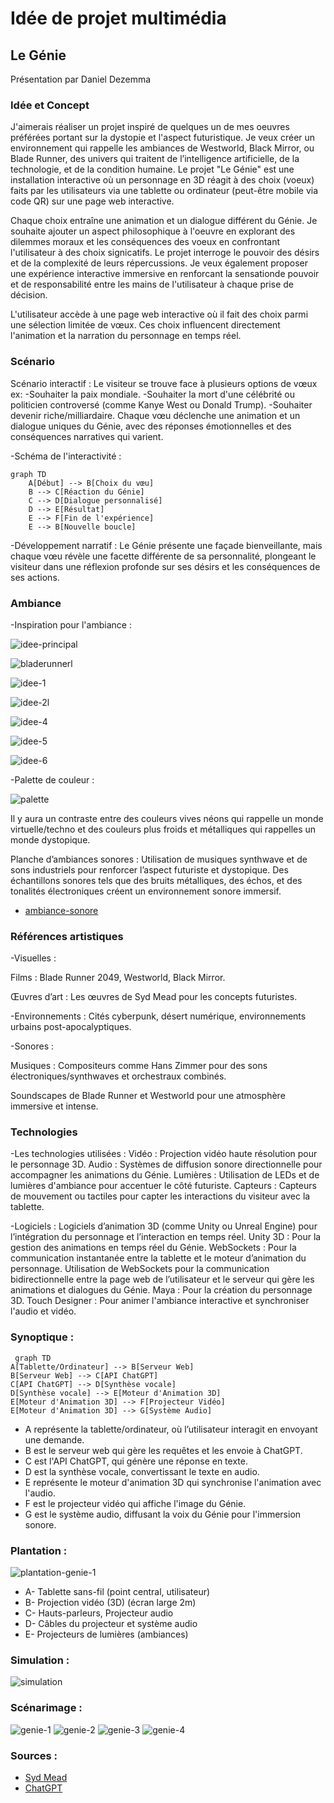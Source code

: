# Idée de projet multimédia
## Le Génie
Présentation par Daniel Dezemma



### Idée et Concept
 J'aimerais réaliser un projet inspiré de quelques un de mes oeuvres préférées portant sur la dystopie et l'aspect futuristique. Je veux créer un environnement qui rappelle les ambiances de Westworld, Black Mirror, ou Blade Runner, des univers qui traitent de l’intelligence artificielle, de la technologie, et de la condition humaine. Le projet "Le Génie" est une installation interactive où un personnage en 3D réagit à des choix (voeux) faits par les utilisateurs via une tablette ou ordinateur (peut-être mobile via code QR) sur une page web interactive. 
 
 Chaque choix entraîne une animation et un dialogue différent du Génie. Je souhaite ajouter un aspect philosophique à l'oeuvre en explorant des dilemmes moraux et les conséquences des voeux en confrontant l'utilisateur à des choix signicatifs. Le projet interroge le pouvoir des désirs et de la complexité de leurs répercussions. Je veux également proposer une expérience interactive immersive en renforcant la sensationde pouvoir et de responsabilité entre les mains de l'utilisateur à chaque prise de décision.

L'utilisateur accède à une page web interactive où il fait des choix parmi une sélection limitée de vœux. Ces choix influencent directement l'animation et la narration du personnage en temps réel.

### Scénario
Scénario interactif :
Le visiteur se trouve face à plusieurs options de vœux ex:
-Souhaiter la paix mondiale. 
-Souhaiter la mort d'une célébrité ou politicien controversé (comme Kanye West ou Donald Trump).
-Souhaiter devenir riche/milliardaire.
Chaque vœu déclenche une animation et un dialogue uniques du Génie, avec des réponses émotionnelles et des conséquences narratives qui varient.

-Schéma de l'interactivité :

```mermaid
graph TD
    A[Début] --> B[Choix du vœu]
    B --> C[Réaction du Génie]
    C --> D[Dialogue personnalisé]
    D --> E[Résultat]
    E --> F[Fin de l'expérience]
    E --> B[Nouvelle boucle]

```

-Développement narratif :
Le Génie présente une façade bienveillante, mais chaque vœu révèle une facette différente de sa personnalité, plongeant le visiteur dans une réflexion profonde sur ses désirs et les conséquences de ses actions.


### Ambiance
-Inspiration pour l'ambiance :

![idee-principal](medias/idee-principal.jpg)

![bladerunnerl](medias/bladerunner.jpg)

![idee-1](medias/idee-1.jpg)

![idee-2l](medias/idee-2.avif)

![idee-4](medias/idee-4.jpg)

![idee-5](medias/idee-5.png)

![idee-6](medias/idee-6.jpg)

-Palette de couleur :

![palette](medias/palette.png)

Il y aura un contraste entre des couleurs vives néons qui rappelle un monde virtuelle/techno et des couleurs plus froids et métalliques qui rappelles un monde dystopique.


Planche d’ambiances sonores :
Utilisation de musiques synthwave et de sons industriels pour renforcer l’aspect futuriste et dystopique.
Des échantillons sonores tels que des bruits métalliques, des échos, et des tonalités électroniques créent un environnement sonore immersif.
- [ambiance-sonore](https://www.youtube.com/watch?v=tGIcpabjCiQ)


### Références artistiques

-Visuelles :

Films : Blade Runner 2049, Westworld, Black Mirror.

Œuvres d’art : Les œuvres de Syd Mead pour les concepts futuristes.

-Environnements : Cités cyberpunk, désert numérique, environnements urbains post-apocalyptiques.

-Sonores :

Musiques : Compositeurs comme Hans Zimmer pour des sons électroniques/synthwaves et orchestraux combinés.

Soundscapes de Blade Runner et Westworld pour une atmosphère immersive et intense.



### Technologies

-Les technologies utilisées :
Vidéo : Projection vidéo haute résolution pour le personnage 3D.
Audio : Systèmes de diffusion sonore directionnelle pour accompagner les animations du Génie.
Lumières : Utilisation de LEDs et de lumières d'ambiance pour accentuer le côté futuriste.
Capteurs : Capteurs de mouvement ou tactiles pour capter les interactions du visiteur avec la tablette.

-Logiciels : Logiciels d’animation 3D (comme Unity ou Unreal Engine) pour l’intégration du personnage et l’interaction en temps réel.
Unity 3D : Pour la gestion des animations en temps réel du Génie.
WebSockets : Pour la communication instantanée entre la tablette et le moteur d’animation du personnage. Utilisation de WebSockets pour la communication bidirectionnelle entre la page web de l’utilisateur et le serveur qui gère les animations et dialogues du Génie.
Maya : Pour la création du personnage 3D. 
Touch Designer : Pour animer l'ambiance interactive et synchroniser l'audio et vidéo.


### Synoptique : 

```mermaid
 graph TD
A[Tablette/Ordinateur] --> B[Serveur Web]
B[Serveur Web] --> C[API ChatGPT]
C[API ChatGPT] --> D[Synthèse vocale]
D[Synthèse vocale] --> E[Moteur d'Animation 3D]
E[Moteur d'Animation 3D] --> F[Projecteur Vidéo]
E[Moteur d'Animation 3D] --> G[Système Audio]
```
- A représente la tablette/ordinateur, où l’utilisateur interagit en envoyant une demande.
- B est le serveur web qui gère les requêtes et les envoie à ChatGPT.
- C est l'API ChatGPT, qui génère une réponse en texte.
- D est la synthèse vocale, convertissant le texte en audio.
- E représente le moteur d'animation 3D qui synchronise l'animation avec l'audio.
- F est le projecteur vidéo qui affiche l'image du Génie.
- G est le système audio, diffusant la voix du Génie pour l'immersion sonore.

### Plantation : 
![plantation-genie-1](medias/plantation-genie-1.png)
- A- Tablette sans-fil (point central, utilisateur)
- B- Projection vidéo (3D) (écran large 2m)
- C- Hauts-parleurs, Projecteur audio
- D- Câbles du projecteur et système audio
- E- Projecteurs de lumières (ambiances)

### Simulation : 
![simulation](medias/simulation.PNG)



### Scénarimage :
![genie-1](medias/genie-1.png)
![genie-2](medias/genie-2.png)
![genie-3](medias/genie-3.png)
![genie-4](medias/genie-4.png)

### Sources : 
- [Syd Mead](https://sydmead.com/)
- [ChatGPT](https://chatgpt.com/)
